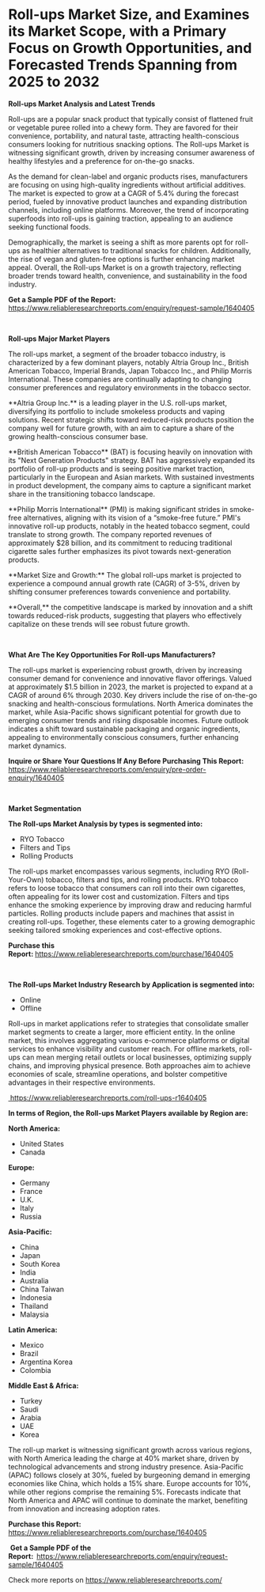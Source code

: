 <p><h1>Roll-ups Market Size, and Examines its Market Scope, with a Primary Focus on Growth Opportunities, and Forecasted Trends Spanning from 2025 to 2032</h1></p><p><strong>Roll-ups Market Analysis and Latest Trends</strong></p>
<p><p>Roll-ups are a popular snack product that typically consist of flattened fruit or vegetable puree rolled into a chewy form. They are favored for their convenience, portability, and natural taste, attracting health-conscious consumers looking for nutritious snacking options. The Roll-ups Market is witnessing significant growth, driven by increasing consumer awareness of healthy lifestyles and a preference for on-the-go snacks. </p><p>As the demand for clean-label and organic products rises, manufacturers are focusing on using high-quality ingredients without artificial additives. The market is expected to grow at a CAGR of 5.4% during the forecast period, fueled by innovative product launches and expanding distribution channels, including online platforms. Moreover, the trend of incorporating superfoods into roll-ups is gaining traction, appealing to an audience seeking functional foods. </p><p>Demographically, the market is seeing a shift as more parents opt for roll-ups as healthier alternatives to traditional snacks for children. Additionally, the rise of vegan and gluten-free options is further enhancing market appeal. Overall, the Roll-ups Market is on a growth trajectory, reflecting broader trends toward health, convenience, and sustainability in the food industry.</p></p>
<p><strong>Get a Sample PDF of the Report:&nbsp;</strong> <a href="https://www.reliableresearchreports.com/enquiry/request-sample/1640405?utm_campaign=3077&utm_medium=2&utm_source=Github&utm_content=ia&utm_term=05042025&utm_id=roll-ups">https://www.reliableresearchreports.com/enquiry/request-sample/1640405</a></p>
<p>&nbsp;</p>
<p><strong>Roll-ups Major Market Players</strong></p>
<p><p>The roll-ups market, a segment of the broader tobacco industry, is characterized by a few dominant players, notably Altria Group Inc., British American Tobacco, Imperial Brands, Japan Tobacco Inc., and Philip Morris International. These companies are continually adapting to changing consumer preferences and regulatory environments in the tobacco sector.</p><p>**Altria Group Inc.** is a leading player in the U.S. roll-ups market, diversifying its portfolio to include smokeless products and vaping solutions. Recent strategic shifts toward reduced-risk products position the company well for future growth, with an aim to capture a share of the growing health-conscious consumer base.</p><p>**British American Tobacco** (BAT) is focusing heavily on innovation with its "Next Generation Products" strategy. BAT has aggressively expanded its portfolio of roll-up products and is seeing positive market traction, particularly in the European and Asian markets. With sustained investments in product development, the company aims to capture a significant market share in the transitioning tobacco landscape.</p><p>**Philip Morris International** (PMI) is making significant strides in smoke-free alternatives, aligning with its vision of a “smoke-free future.” PMI's innovative roll-up products, notably in the heated tobacco segment, could translate to strong growth. The company reported revenues of approximately $28 billion, and its commitment to reducing traditional cigarette sales further emphasizes its pivot towards next-generation products.</p><p>**Market Size and Growth:** The global roll-ups market is projected to experience a compound annual growth rate (CAGR) of 3-5%, driven by shifting consumer preferences towards convenience and portability. </p><p>**Overall,** the competitive landscape is marked by innovation and a shift towards reduced-risk products, suggesting that players who effectively capitalize on these trends will see robust future growth.</p></p>
<p>&nbsp;</p>
<p><strong>What Are The Key Opportunities For Roll-ups Manufacturers?</strong></p>
<p><p>The roll-ups market is experiencing robust growth, driven by increasing consumer demand for convenience and innovative flavor offerings. Valued at approximately $1.5 billion in 2023, the market is projected to expand at a CAGR of around 6% through 2030. Key drivers include the rise of on-the-go snacking and health-conscious formulations. North America dominates the market, while Asia-Pacific shows significant potential for growth due to emerging consumer trends and rising disposable incomes. Future outlook indicates a shift toward sustainable packaging and organic ingredients, appealing to environmentally conscious consumers, further enhancing market dynamics.</p></p>
<p><strong>Inquire or Share Your Questions If Any Before Purchasing This Report:</strong> <a href="https://www.reliableresearchreports.com/enquiry/pre-order-enquiry/1640405?utm_campaign=3077&utm_medium=2&utm_source=Github&utm_content=ia&utm_term=05042025&utm_id=roll-ups">https://www.reliableresearchreports.com/enquiry/pre-order-enquiry/1640405</a></p>
<p>&nbsp;</p>
<p><strong>Market Segmentation</strong></p>
<p><strong>The Roll-ups Market Analysis by types is segmented into:</strong></p>
<p><ul><li>RYO Tobacco</li><li>Filters and Tips</li><li>Rolling Products</li></ul></p>
<p><p>The roll-ups market encompasses various segments, including RYO (Roll-Your-Own) tobacco, filters and tips, and rolling products. RYO tobacco refers to loose tobacco that consumers can roll into their own cigarettes, often appealing for its lower cost and customization. Filters and tips enhance the smoking experience by improving draw and reducing harmful particles. Rolling products include papers and machines that assist in creating roll-ups. Together, these elements cater to a growing demographic seeking tailored smoking experiences and cost-effective options.</p></p>
<p><strong>Purchase this Report:&nbsp;</strong><a href="https://www.reliableresearchreports.com/purchase/1640405?utm_campaign=3077&utm_medium=2&utm_source=Github&utm_content=ia&utm_term=05042025&utm_id=roll-ups">https://www.reliableresearchreports.com/purchase/1640405</a></p>
<p>&nbsp;</p>
<p><strong>The Roll-ups Market Industry Research by Application is segmented into:</strong></p>
<p><ul><li>Online</li><li>Offline</li></ul></p>
<p><p>Roll-ups in market applications refer to strategies that consolidate smaller market segments to create a larger, more efficient entity. In the online market, this involves aggregating various e-commerce platforms or digital services to enhance visibility and customer reach. For offline markets, roll-ups can mean merging retail outlets or local businesses, optimizing supply chains, and improving physical presence. Both approaches aim to achieve economies of scale, streamline operations, and bolster competitive advantages in their respective environments.</p></p>
<p><a href="https://www.reliableresearchreports.com/roll-ups-r1640405?utm_campaign=3077&utm_medium=2&utm_source=Github&utm_content=ia&utm_term=05042025&utm_id=roll-ups">&nbsp;https://www.reliableresearchreports.com/roll-ups-r1640405</a></p>
<p><strong>In terms of Region, the Roll-ups Market Players available by Region are:</strong></p>
<p>
    <p> <strong> North America: </strong>
        <ul>
            <li>United States</li>
            <li>Canada</li>
        </ul>
        </p> 
    <p> <strong> Europe: </strong>
        <ul>
            <li>Germany</li>
            <li>France</li>
            <li>U.K.</li>
            <li>Italy</li>
            <li>Russia</li>
        </ul>
        </p> 
    <p> <strong> Asia-Pacific: </strong>
        <ul>
            <li>China</li>
            <li>Japan</li>
            <li>South Korea</li>
            <li>India</li>
            <li>Australia</li>
            <li>China Taiwan</li>
            <li>Indonesia</li>
            <li>Thailand</li>
            <li>Malaysia</li>
        </ul>
        </p> 
    <p> <strong> Latin America: </strong>
        <ul>
            <li>Mexico</li>
            <li>Brazil</li>
            <li>Argentina Korea</li>
            <li>Colombia</li>
        </ul>
        </p> 
    <p> <strong> Middle East & Africa: </strong>
        <ul>
            <li>Turkey</li>
            <li>Saudi</li>
            <li>Arabia</li>
            <li>UAE</li>
            <li>Korea</li>
        </ul>
    </p>
    </p>
<p><p>The roll-up market is witnessing significant growth across various regions, with North America leading the charge at 40% market share, driven by technological advancements and strong industry presence. Asia-Pacific (APAC) follows closely at 30%, fueled by burgeoning demand in emerging economies like China, which holds a 15% share. Europe accounts for 10%, while other regions comprise the remaining 5%. Forecasts indicate that North America and APAC will continue to dominate the market, benefiting from innovation and increasing adoption rates.</p></p>
<p><strong>Purchase this Report: </strong><a href="https://www.reliableresearchreports.com/purchase/1640405?utm_campaign=3077&utm_medium=2&utm_source=Github&utm_content=ia&utm_term=05042025&utm_id=roll-ups">https://www.reliableresearchreports.com/purchase/1640405</a></p>
<p>&nbsp;<strong>Get a Sample PDF of the Report:&nbsp;&nbsp;</strong><a href="https://www.reliableresearchreports.com/enquiry/request-sample/1640405?utm_campaign=3077&utm_medium=2&utm_source=Github&utm_content=ia&utm_term=05042025&utm_id=roll-ups">https://www.reliableresearchreports.com/enquiry/request-sample/1640405</a></p>
<p><strong></strong></p>
<p>Check more reports on <a href="https://www.reliableresearchreports.com/?utm_campaign=3077&utm_medium=2&utm_source=Github&utm_content=ia&utm_term=05042025&utm_id=roll-ups">https://www.reliableresearchreports.com/</a></p>